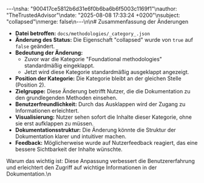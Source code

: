 ---\nsha: "900417ce5812b6d31e6f0b6ba6b6f5003c1169f1"\nauthor: "TheTrustedAdvisor"\ndate: "2025-08-08 17:33:24 +0200"\nsubject: "collapsed"\nmerge: false\n---\n\n# Zusammenfassung der Änderungen

- **Datei betroffen:** `docs/methodologies/_category_.json`
- **Änderung des Status:** Die Eigenschaft "collapsed" wurde von `true` auf `false` geändert.
- **Bedeutung der Änderung:** 
  - Zuvor war die Kategorie "Foundational methodologies" standardmäßig eingeklappt.
  - Jetzt wird diese Kategorie standardmäßig ausgeklappt angezeigt.
- **Position der Kategorie:** Die Kategorie bleibt an der gleichen Stelle (Position 2).
- **Zielgruppe:** Diese Änderung betrifft Nutzer, die die Dokumentation zu den grundlegenden Methoden einsehen.
- **Benutzerfreundlichkeit:** Durch das Ausklappen wird der Zugang zu Informationen erleichtert.
- **Visualisierung:** Nutzer sehen sofort die Inhalte dieser Kategorie, ohne sie erst aufklappen zu müssen.
- **Dokumentationsstruktur:** Die Änderung könnte die Struktur der Dokumentation klarer und intuitiver machen.
- **Feedback:** Möglicherweise wurde auf Nutzerfeedback reagiert, das eine bessere Sichtbarkeit der Inhalte wünschte.

Warum das wichtig ist: Diese Anpassung verbessert die Benutzererfahrung und erleichtert den Zugriff auf wichtige Informationen in der Dokumentation.\n